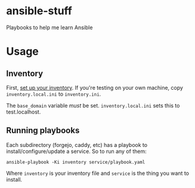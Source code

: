 # ansible-stuff
Playbooks to help me learn Ansible

# Usage

## Inventory
First, [set up your inventory](https://docs.ansible.com/ansible/latest/inventory_guide/intro_inventory.html).
If you're testing on your own machine, copy `inventory.local.ini` to `inventory.ini`.

The `base_domain` variable *must* be set. `inventory.local.ini` sets this to test.localhost.

## Running playbooks

Each subdirectory (forgejo, caddy, etc) has a playbook to install/configure/update a service.
So to run any of them:

```
ansible-playbook -Ki inventory service/playbook.yaml
```

Where `inventory` is your inventory file and `service` is the thing you want to install.